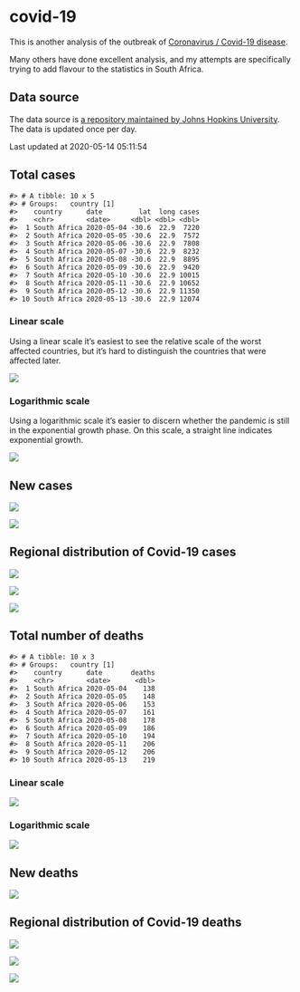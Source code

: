 
<!-- README.md is generated from README.Rmd. Please edit that file -->

# covid-19

<!-- badges: start -->

<!-- badges: end -->

This is another analysis of the outbreak of [Coronavirus / Covid-19
disease](https://en.wikipedia.org/wiki/Coronavirus_disease_2019).

Many others have done excellent analysis, and my attempts are
specifically trying to add flavour to the statistics in South Africa.

## Data source

The data source is [a repository maintained by Johns Hopkins
University](https://github.com/CSSEGISandData/COVID-19). The data is
updated once per day.

Last updated at 2020-05-14 05:11:54

## Total cases

    #> # A tibble: 10 x 5
    #> # Groups:   country [1]
    #>    country      date         lat  long cases
    #>    <chr>        <date>     <dbl> <dbl> <dbl>
    #>  1 South Africa 2020-05-04 -30.6  22.9  7220
    #>  2 South Africa 2020-05-05 -30.6  22.9  7572
    #>  3 South Africa 2020-05-06 -30.6  22.9  7808
    #>  4 South Africa 2020-05-07 -30.6  22.9  8232
    #>  5 South Africa 2020-05-08 -30.6  22.9  8895
    #>  6 South Africa 2020-05-09 -30.6  22.9  9420
    #>  7 South Africa 2020-05-10 -30.6  22.9 10015
    #>  8 South Africa 2020-05-11 -30.6  22.9 10652
    #>  9 South Africa 2020-05-12 -30.6  22.9 11350
    #> 10 South Africa 2020-05-13 -30.6  22.9 12074

### Linear scale

Using a linear scale it’s easiest to see the relative scale of the worst
affected countries, but it’s hard to distinguish the countries that were
affected later.

![](README_files/figure-gfm/unnamed-chunk-5-1.png)<!-- -->

### Logarithmic scale

Using a logarithmic scale it’s easier to discern whether the pandemic is
still in the exponential growth phase. On this scale, a straight line
indicates exponential growth.

![](README_files/figure-gfm/unnamed-chunk-6-1.png)<!-- -->

## New cases

![](README_files/figure-gfm/unnamed-chunk-7-1.png)<!-- -->

![](README_files/figure-gfm/unnamed-chunk-8-1.png)<!-- -->

## Regional distribution of Covid-19 cases

![](README_files/figure-gfm/unnamed-chunk-9-1.png)<!-- -->

![](README_files/figure-gfm/unnamed-chunk-10-1.png)<!-- -->

![](README_files/figure-gfm/unnamed-chunk-11-1.png)<!-- -->

## Total number of deaths

    #> # A tibble: 10 x 3
    #> # Groups:   country [1]
    #>    country      date       deaths
    #>    <chr>        <date>      <dbl>
    #>  1 South Africa 2020-05-04    138
    #>  2 South Africa 2020-05-05    148
    #>  3 South Africa 2020-05-06    153
    #>  4 South Africa 2020-05-07    161
    #>  5 South Africa 2020-05-08    178
    #>  6 South Africa 2020-05-09    186
    #>  7 South Africa 2020-05-10    194
    #>  8 South Africa 2020-05-11    206
    #>  9 South Africa 2020-05-12    206
    #> 10 South Africa 2020-05-13    219

### Linear scale

![](README_files/figure-gfm/unnamed-chunk-14-1.png)<!-- -->

### Logarithmic scale

![](README_files/figure-gfm/unnamed-chunk-15-1.png)<!-- -->

## New deaths

![](README_files/figure-gfm/unnamed-chunk-16-1.png)<!-- -->

## Regional distribution of Covid-19 deaths

![](README_files/figure-gfm/unnamed-chunk-17-1.png)<!-- -->

![](README_files/figure-gfm/unnamed-chunk-18-1.png)<!-- -->

![](README_files/figure-gfm/unnamed-chunk-19-1.png)<!-- -->
